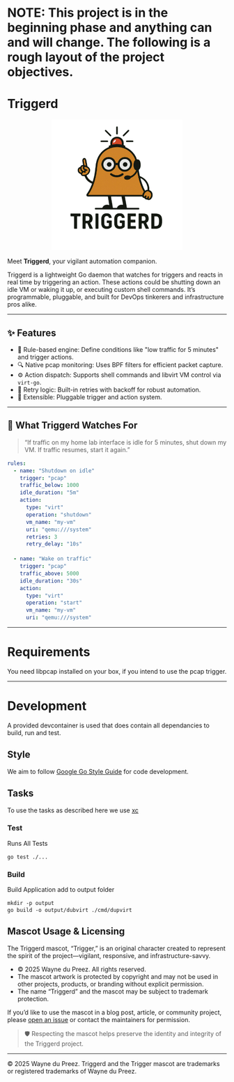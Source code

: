 # NOTE: This project is in the beginning phase and anything can and will change. The following is a rough layout of the project objectives.

# Triggerd

<p align="center">
  <img src="./assets/triggerd_white.png" alt="Triggerd_White_Centre" width="300">
</p>


Meet **Triggerd**, your vigilant automation companion. 

Triggerd is a lightweight Go daemon that watches for triggers and reacts in real time by triggering an action. These actions could be shutting down an idle VM or waking it up, or executing custom shell commands. It’s programmable, pluggable, and built for DevOps tinkerers and infrastructure pros alike.

---

## ✨ Features

- 🧠 Rule-based engine: Define conditions like "low traffic for 5 minutes" and trigger actions.
- 🔍 Native pcap monitoring: Uses BPF filters for efficient packet capture.
- ⚙️ Action dispatch: Supports shell commands and libvirt VM control via `virt-go`.
- 🔁 Retry logic: Built-in retries with backoff for robust automation.
- 🔌 Extensible: Pluggable trigger and action system.

---

## 🐾 What Triggerd Watches For

> “If traffic on my home lab interface is idle for 5 minutes, shut down my VM. If traffic resumes, start it again.”

```yaml
rules:
  - name: "Shutdown on idle"
    trigger: "pcap"
    traffic_below: 1000
    idle_duration: "5m"
    action:
      type: "virt"
      operation: "shutdown"
      vm_name: "my-vm"
      uri: "qemu:///system"
      retries: 3
      retry_delay: "10s"

  - name: "Wake on traffic"
    trigger: "pcap"
    traffic_above: 5000
    idle_duration: "30s"
    action:
      type: "virt"
      operation: "start"
      vm_name: "my-vm"
      uri: "qemu:///system"
```
---

# Requirements
You need libpcap installed on your box, if you intend to use the pcap trigger.

---

# Development

A provided devcontainer is used that does contain all dependancies to build, run and test.

## Style

We aim to follow [Google Go Style Guide](https://google.github.io/styleguide/go/) for code development.

## Tasks

To use the tasks as described here we use [xc](https://xcfile.dev/)

### Test
Runs All Tests
```
go test ./...
```

### Build
Build Application add to output folder
```
mkdir -p output
go build -o output/dubvirt ./cmd/dupvirt
```

## Mascot Usage & Licensing

The Triggerd mascot, “Trigger,” is an original character created to represent the spirit of the project—vigilant, responsive, and infrastructure-savvy.

- © 2025 Wayne du Preez. All rights reserved.
- The mascot artwork is protected by copyright and may not be used in other projects, products, or branding without explicit permission.
- The name “Triggerd” and the mascot may be subject to trademark protection.

If you’d like to use the mascot in a blog post, article, or community project, please [open an issue](https://github.com/waynedupreez1/triggerd/issues) or contact the maintainers for permission.

> 🛡️ Respecting the mascot helps preserve the identity and integrity of the Triggerd project.

---

© 2025 Wayne du Preez. Triggerd and the Trigger mascot are trademarks or registered trademarks of Wayne du Preez.

